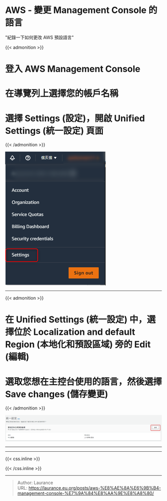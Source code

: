 # AWS - 變更 Management Console 的語言


<!--more-->
"紀錄一下如何更改 AWS 預設語言"

{{< admonition >}}
# 登入 AWS Management Console
    
# 在導覽列上選擇您的帳戶名稱
    
# 選擇 Settings (設定)，開啟 Unified Settings (統一設定) 頁面
{{< /admonition >}}

    
   ![](01.png)

---

{{< admonition >}}   
# 在 Unified Settings (統一設定) 中，選擇位於 Localization and default Region (本地化和預設區域) 旁的 Edit (編輯)
    
# 選取您想在主控台使用的語言，然後選擇 Save changes (儲存變更)
{{< /admonition >}}

    
   ![](02.png)

---

***

{{< css.inline >}}
<style>
.emojify {
	font-family: Apple Color Emoji, Segoe UI Emoji, NotoColorEmoji, Segoe UI Symbol, Android Emoji, EmojiSymbols;
	font-size: 2rem;
	vertical-align: middle;
}
@media screen and (max-width:650px) {
  .nowrap {
    display: block;
    margin: 25px 0;
  }
}
</style>
{{< /css.inline >}}


---

> Author: Laurance  
> URL: https://laurance.eu.org/posts/aws-%E8%AE%8A%E6%9B%B4-management-console-%E7%9A%84%E8%AA%9E%E8%A8%80/  

